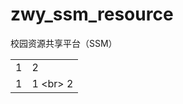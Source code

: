 # zwy_ssm_resource
校园资源共享平台（SSM）</br>
<table>
<tr>
<td> 1</td>
<td>2</td>
</tr>
<tr>
<td>1 </td>
<td>1 &lt;br&gt; 2</td>
</tr>
</table>
